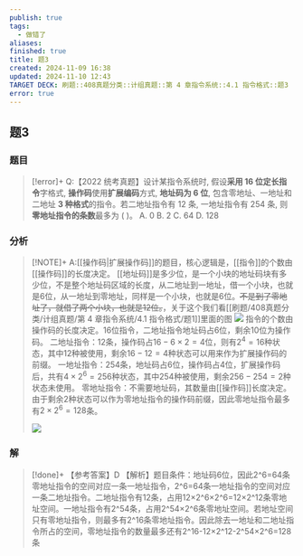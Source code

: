 ```yaml
---
publish: true
tags:
  - 做错了
aliases: 
finished: true
title: 题3
created: 2024-11-09 16:38
updated: 2024-11-10 12:43
TARGET DECK: 刷题::408真题分类::计组真题::第 4 章指令系统::4.1 指令格式::题3
error: true
---
```

## 题3
### 题目
> [!error]+
> Q:【2022 统考真题】设计某指令系统时, 假设**采用 16 位定长指令**字格式, **操作码**使用**扩展编码**方式, **地址码为 6 位**, 包含零地址、一地址和二地址 **3 种格式**的指令。若二地址指令有 12 条, 一地址指令有 254 条, 则**零地址指令的条数**最多为 ( )。
> A. 0 
> B. 2 
> C. 64 
> D. 128
### 分析
> [!NOTE]+
> A:[[操作码|扩展操作码]]的题目，核心逻辑是，[[指令]]的个数由[[操作码]]的长度决定。
> [[地址码]]是多少位，是一个小块的地址码块有多少位，不是整个地址码区域的长度，从二地址到一地址，借一个小块，也就是6位，从一地址到零地址，同样是一个小块，也就是6位。~~不是到了零地址了，就借了两个小块，也就是12位。~~，关于这个我们看[[刷题/408真题分类/计组真题/第 4 章指令系统/4.1 指令格式/题1]]里面的图
> ![](https://img.hwenyi.tech/202411102007953.webp)
> 指令的个数由操作码的长度决定。16位指令，二地址指令地址码占6位，剩余10位为操作码。
> 二地址指令：12条，操作码占$16-6 \times 2 = 4$位，则有$2^4=16$种状态，其中12种被使用，剩余$16-12=4$种状态可以用来作为扩展操作码的前缀。
> 一地址指令：254条，地址码占6位，操作码占4位，扩展操作码后，共有$4 \times 2^6 = 256$种状态，其中254种被使用，剩余$256-254=2$种状态未使用。
> 零地址指令：不需要地址码，其数量由[[操作码]]长度决定。由于剩余2种状态可以作为零地址指令的操作码前缀，因此零地址指令最多有$2 \times 2^6 = 128$条。
> 
> ![](https://img.hwenyi.tech/202412161836324.webp)
### 解
> [!done]+
> 【参考答案】D
> 【解析】题目条件：地址码6位，因此2^6=64条零地址指令的空间对应一条一地址指令，2^6=64条一地址指令的空间对应一条二地址指令。二地址指令有12条，占用12×2^6×2^6=12×2^12条零地址空间。一地址指令有2^54条，占用2^54×2^6条零地址空间。若地址空间只有零地址指令，则最多有2^16条零地址指令。因此除去一地址和二地址指令所占的空间，零地址指令的数量最多还有2^16-12×2^12-2^54×2^6=128条

